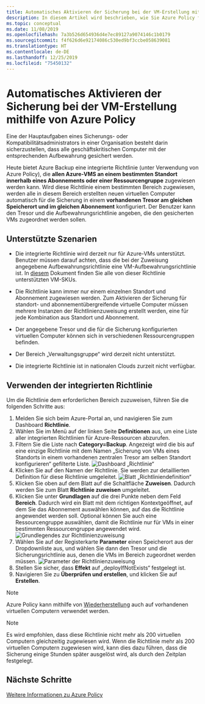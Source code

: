 ```yaml
---
title: Automatisches Aktivieren der Sicherung bei der VM-Erstellung mithilfe von Azure Policy
description: In diesem Artikel wird beschrieben, wie Sie Azure Policy für die automatische Aktivierung der Sicherung für alle VMs verwenden, die in einem bestimmten Bereich erstellt wurden.
ms.topic: conceptual
ms.date: 11/08/2019
ms.openlocfilehash: 7a3b526d654936d4e7ec89127a9074146c1b0179
ms.sourcegitcommit: f4f626d6e92174086c530ed9bf3ccbe058639081
ms.translationtype: HT
ms.contentlocale: de-DE
ms.lasthandoff: 12/25/2019
ms.locfileid: "75450132"
---
```

# <a name="auto-enable-backup-on-vm-creation-using-azure-policy"></a>Automatisches Aktivieren der Sicherung bei der VM-Erstellung mithilfe von Azure Policy

Eine der Hauptaufgaben eines Sicherungs- oder Kompatibilitätsadministrators in einer Organisation besteht darin sicherzustellen, dass alle geschäftskritischen Computer mit der entsprechenden Aufbewahrung gesichert werden.

Heute bietet Azure Backup eine integrierte Richtlinie (unter Verwendung von Azure Policy), die **allen Azure-VMS an einem bestimmten Standort innerhalb eines Abonnements oder einer Ressourcengruppe** zugewiesen werden kann. Wird diese Richtlinie einem bestimmten Bereich zugewiesen, werden alle in diesem Bereich erstellten neuen virtuellen Computer automatisch für die Sicherung in einem **vorhandenen Tresor am gleichen Speicherort und im gleichen Abonnement** konfiguriert. Der Benutzer kann den Tresor und die Aufbewahrungsrichtlinie angeben, die den gesicherten VMs zugeordnet werden sollen.

## <a name="supported-scenarios"></a>Unterstützte Szenarien 

* Die integrierte Richtlinie wird derzeit nur für Azure-VMs unterstützt. Benutzer müssen darauf achten, dass die bei der Zuweisung angegebene Aufbewahrungsrichtlinie eine VM-Aufbewahrungsrichtlinie ist. In [diesem](https://aka.ms/PolicySupportedSKUs) Dokument finden Sie alle von dieser Richtlinie unterstützten VM-SKUs.

* Die Richtlinie kann immer nur einem einzelnen Standort und Abonnement zugewiesen werden. Zum Aktivieren der Sicherung für standort- und abonnementübergreifende virtuelle Computer müssen mehrere Instanzen der Richtlinienzuweisung erstellt werden, eine für jede Kombination aus Standort und Abonnement.

* Der angegebene Tresor und die für die Sicherung konfigurierten virtuellen Computer können sich in verschiedenen Ressourcengruppen befinden.

* Der Bereich „Verwaltungsgruppe“ wird derzeit nicht unterstützt.

* Die integrierte Richtlinie ist in nationalen Clouds zurzeit nicht verfügbar.

## <a name="using-the-built-in-policy"></a>Verwenden der integrierten Richtlinie

Um die Richtlinie dem erforderlichen Bereich zuzuweisen, führen Sie die folgenden Schritte aus:

1. Melden Sie sich beim Azure-Portal an, und navigieren Sie zum Dashboard **Richtlinie**.
2. Wählen Sie im Menü auf der linken Seite **Definitionen** aus, um eine Liste aller integrierten Richtlinien für Azure-Ressourcen abzurufen.
3. Filtern Sie die Liste nach **Category=Backup**. Angezeigt wird die bis auf eine einzige Richtlinie mit dem Namen „Sicherung von VMs eines Standorts in einem vorhandenen zentralen Tresor am selben Standort konfigurieren“ gefilterte Liste.
![Dashboard „Richtlinie“](./media/backup-azure-auto-enable-backup/policy-dashboard.png)
4. Klicken Sie auf den Namen der Richtlinie. Sie werden zur detaillierten Definition für diese Richtlinie umgeleitet.
![Blatt „Richtliniendefinition“](./media/backup-azure-auto-enable-backup/policy-definition-blade.png)
5. Klicken Sie oben auf dem Blatt auf die Schaltfläche **Zuweisen**. Dadurch werden Sie zum Blatt **Richtlinie zuweisen** umgeleitet.
6. Klicken Sie unter **Grundlagen** auf die drei Punkte neben dem Feld **Bereich**. Dadurch wird ein Blatt mit dem richtigen Kontextgeöffnet, auf dem Sie das Abonnement auswählen können, auf das die Richtlinie angewendet werden soll. Optional können Sie auch eine Ressourcengruppe auswählen, damit die Richtlinie nur für VMs in einer bestimmten Ressourcengruppe angewendet wird.
![Grundlegendes zur Richtlinienzuweisung](./media/backup-azure-auto-enable-backup/policy-assignment-basics.png)
7. Wählen Sie auf der Registerkarte **Parameter** einen Speicherort aus der Dropdownliste aus, und wählen Sie dann den Tresor und die Sicherungsrichtlinie aus, denen die VMs im Bereich zugeordnet werden müssen.
![Parameter der Richtlinienzuweisung](./media/backup-azure-auto-enable-backup/policy-assignment-parameters.png)
8. Stellen Sie sicher, dass **Effekt** auf „deployIfNotExists“ festgelegt ist.
9. Navigieren Sie zu **Überprüfen und erstellen**, und klicken Sie auf **Erstellen**.

> [!NOTE]
>
> Azure Policy kann mithilfe von [Wiederherstellung](https://docs.microsoft.com/azure/governance/policy/how-to/remediate-resources) auch auf vorhandenen virtuellen Computern verwendet werden.

> [!NOTE]
>
> Es wird empfohlen, dass diese Richtlinie nicht mehr als 200 virtuellen Computern gleichzeitig zugewiesen wird. Wenn die Richtlinie mehr als 200 virtuellen Computern zugewiesen wird, kann dies dazu führen, dass die Sicherung einige Stunden später ausgelöst wird, als durch den Zeitplan festgelegt.

## <a name="next-steps"></a>Nächste Schritte

[Weitere Informationen zu Azure Policy](https://docs.microsoft.com/azure/governance/policy/overview)